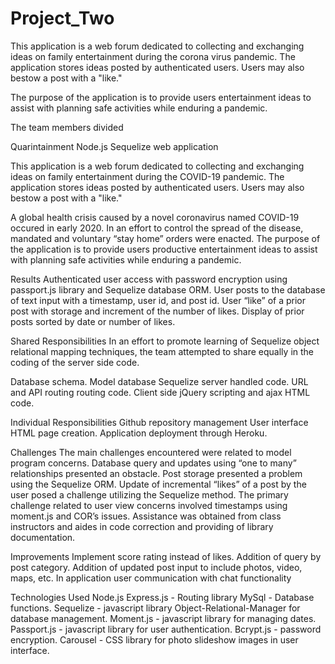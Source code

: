 # Project_Two


This application is a web forum dedicated to collecting and exchanging ideas on family entertainment during the corona virus pandemic. The application stores ideas posted by authenticated users. Users may also bestow a post with a "like."

The purpose of the application is to provide users entertainment ideas to assist with planning safe activities while enduring a pandemic.

The team members divided

Quarintainment
Node.js Sequelize web application

This application is a web forum dedicated to collecting and exchanging ideas on family entertainment during the COVID-19 pandemic. The application stores ideas posted by authenticated users. Users may also bestow a post with a "like."


A global health crisis caused by a novel coronavirus named COVID-19 occured in early 2020. In an effort to control the spread of the disease, mandated and voluntary “stay home” orders were enacted. The purpose of the application is to provide users productive entertainment ideas to assist with planning safe activities while enduring a pandemic.


Results
Authenticated user access with password encryption using passport.js library and Sequelize database ORM.
User posts to the database of text input with a timestamp, user id, and post id. 
User “like” of a prior post with storage and increment of the number of likes. 
Display of prior posts sorted by date or number of likes. 


Shared Responsibilities
In an effort to promote learning of Sequelize object relational mapping techniques, the team attempted to share equally in the coding of the server side code. 

Database schema. 
Model database Sequelize server handled code. 
URL and API routing routing code.
Client side jQuery scripting and ajax HTML code.


Individual Responsibilities
Github repository management
User interface HTML page creation.
Application deployment through Heroku. 




Challenges
The main challenges encountered were related to model program concerns. Database query and updates using “one to many” relationships presented an obstacle. Post storage presented a problem using the Sequelize ORM. Update of incremental  “likes” of a post by the user posed a challenge utilizing the Sequelize method. The primary challenge related to user view concerns involved timestamps using moment.js and COR’s issues.  Assistance was obtained from class instructors and aides in code correction and providing of library documentation. 


Improvements
Implement score rating instead of likes.
Addition of query by post category.
Addition of updated post input to include photos, video, maps, etc.
In application user communication with chat functionality


Technologies Used
Node.js 
Express.js - Routing library
MySql - Database functions.
Sequelize  - javascript library Object-Relational-Manager for database management. 
Moment.js - javascript library for managing dates.
Passport.js - javascript library for user authentication.
Bcrypt.js - password encryption.
Carousel - CSS library for photo slideshow images in user interface.

